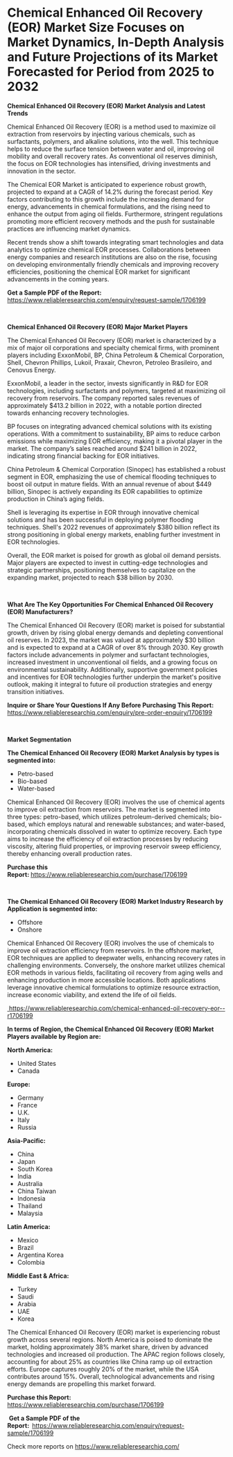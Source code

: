 <p><h1>Chemical Enhanced Oil Recovery (EOR) Market Size Focuses on Market Dynamics, In-Depth Analysis and Future Projections of its Market Forecasted for Period from 2025 to 2032</h1></p><p><strong>Chemical Enhanced Oil Recovery (EOR) Market Analysis and Latest Trends</strong></p>
<p><p>Chemical Enhanced Oil Recovery (EOR) is a method used to maximize oil extraction from reservoirs by injecting various chemicals, such as surfactants, polymers, and alkaline solutions, into the well. This technique helps to reduce the surface tension between water and oil, improving oil mobility and overall recovery rates. As conventional oil reserves diminish, the focus on EOR technologies has intensified, driving investments and innovation in the sector.</p><p>The Chemical EOR Market is anticipated to experience robust growth, projected to expand at a CAGR of 14.2% during the forecast period. Key factors contributing to this growth include the increasing demand for energy, advancements in chemical formulations, and the rising need to enhance the output from aging oil fields. Furthermore, stringent regulations promoting more efficient recovery methods and the push for sustainable practices are influencing market dynamics. </p><p>Recent trends show a shift towards integrating smart technologies and data analytics to optimize chemical EOR processes. Collaborations between energy companies and research institutions are also on the rise, focusing on developing environmentally friendly chemicals and improving recovery efficiencies, positioning the chemical EOR market for significant advancements in the coming years.</p></p>
<p><strong>Get a Sample PDF of the Report:&nbsp;</strong> <a href="https://www.reliableresearchiq.com/enquiry/request-sample/1706199?utm_campaign=3453&utm_medium=2&utm_source=Github&utm_content=ia&utm_term=27032025&utm_id=chemical-enhanced-oil-recovery-eor">https://www.reliableresearchiq.com/enquiry/request-sample/1706199</a></p>
<p>&nbsp;</p>
<p><strong>Chemical Enhanced Oil Recovery (EOR) Major Market Players</strong></p>
<p><p>The Chemical Enhanced Oil Recovery (EOR) market is characterized by a mix of major oil corporations and specialty chemical firms, with prominent players including ExxonMobil, BP, China Petroleum & Chemical Corporation, Shell, Chevron Phillips, Lukoil, Praxair, Chevron, Petroleo Brasileiro, and Cenovus Energy. </p><p>ExxonMobil, a leader in the sector, invests significantly in R&D for EOR technologies, including surfactants and polymers, targeted at maximizing oil recovery from reservoirs. The company reported sales revenues of approximately $413.2 billion in 2022, with a notable portion directed towards enhancing recovery technologies.</p><p>BP focuses on integrating advanced chemical solutions with its existing operations. With a commitment to sustainability, BP aims to reduce carbon emissions while maximizing EOR efficiency, making it a pivotal player in the market. The company’s sales reached around $241 billion in 2022, indicating strong financial backing for EOR initiatives.</p><p>China Petroleum & Chemical Corporation (Sinopec) has established a robust segment in EOR, emphasizing the use of chemical flooding techniques to boost oil output in mature fields. With an annual revenue of about $449 billion, Sinopec is actively expanding its EOR capabilities to optimize production in China’s aging fields.</p><p>Shell is leveraging its expertise in EOR through innovative chemical solutions and has been successful in deploying polymer flooding techniques. Shell's 2022 revenues of approximately $380 billion reflect its strong positioning in global energy markets, enabling further investment in EOR technologies.</p><p>Overall, the EOR market is poised for growth as global oil demand persists. Major players are expected to invest in cutting-edge technologies and strategic partnerships, positioning themselves to capitalize on the expanding market, projected to reach $38 billion by 2030.</p></p>
<p>&nbsp;</p>
<p><strong>What Are The Key Opportunities For Chemical Enhanced Oil Recovery (EOR) Manufacturers?</strong></p>
<p><p>The Chemical Enhanced Oil Recovery (EOR) market is poised for substantial growth, driven by rising global energy demands and depleting conventional oil reserves. In 2023, the market was valued at approximately $30 billion and is expected to expand at a CAGR of over 8% through 2030. Key growth factors include advancements in polymer and surfactant technologies, increased investment in unconventional oil fields, and a growing focus on environmental sustainability. Additionally, supportive government policies and incentives for EOR technologies further underpin the market's positive outlook, making it integral to future oil production strategies and energy transition initiatives.</p></p>
<p><strong>Inquire or Share Your Questions If Any Before Purchasing This Report:</strong> <a href="https://www.reliableresearchiq.com/enquiry/pre-order-enquiry/1706199?utm_campaign=3453&utm_medium=2&utm_source=Github&utm_content=ia&utm_term=27032025&utm_id=chemical-enhanced-oil-recovery-eor">https://www.reliableresearchiq.com/enquiry/pre-order-enquiry/1706199</a></p>
<p>&nbsp;</p>
<p><strong>Market Segmentation</strong></p>
<p><strong>The Chemical Enhanced Oil Recovery (EOR) Market Analysis by types is segmented into:</strong></p>
<p><ul><li>Petro-based</li><li>Bio-based</li><li>Water-based</li></ul></p>
<p><p>Chemical Enhanced Oil Recovery (EOR) involves the use of chemical agents to improve oil extraction from reservoirs. The market is segmented into three types: petro-based, which utilizes petroleum-derived chemicals; bio-based, which employs natural and renewable substances; and water-based, incorporating chemicals dissolved in water to optimize recovery. Each type aims to increase the efficiency of oil extraction processes by reducing viscosity, altering fluid properties, or improving reservoir sweep efficiency, thereby enhancing overall production rates.</p></p>
<p><strong>Purchase this Report:&nbsp;</strong><a href="https://www.reliableresearchiq.com/purchase/1706199?utm_campaign=3453&utm_medium=2&utm_source=Github&utm_content=ia&utm_term=27032025&utm_id=chemical-enhanced-oil-recovery-eor">https://www.reliableresearchiq.com/purchase/1706199</a></p>
<p>&nbsp;</p>
<p><strong>The Chemical Enhanced Oil Recovery (EOR) Market Industry Research by Application is segmented into:</strong></p>
<p><ul><li>Offshore</li><li>Onshore</li></ul></p>
<p><p>Chemical Enhanced Oil Recovery (EOR) involves the use of chemicals to improve oil extraction efficiency from reservoirs. In the offshore market, EOR techniques are applied to deepwater wells, enhancing recovery rates in challenging environments. Conversely, the onshore market utilizes chemical EOR methods in various fields, facilitating oil recovery from aging wells and enhancing production in more accessible locations. Both applications leverage innovative chemical formulations to optimize resource extraction, increase economic viability, and extend the life of oil fields.</p></p>
<p><a href="https://www.reliableresearchiq.com/chemical-enhanced-oil-recovery-eor--r1706199?utm_campaign=3453&utm_medium=2&utm_source=Github&utm_content=ia&utm_term=27032025&utm_id=chemical-enhanced-oil-recovery-eor">&nbsp;https://www.reliableresearchiq.com/chemical-enhanced-oil-recovery-eor--r1706199</a></p>
<p><strong>In terms of Region, the Chemical Enhanced Oil Recovery (EOR) Market Players available by Region are:</strong></p>
<p>
    <p> <strong> North America: </strong>
        <ul>
            <li>United States</li>
            <li>Canada</li>
        </ul>
        </p> 
    <p> <strong> Europe: </strong>
        <ul>
            <li>Germany</li>
            <li>France</li>
            <li>U.K.</li>
            <li>Italy</li>
            <li>Russia</li>
        </ul>
        </p> 
    <p> <strong> Asia-Pacific: </strong>
        <ul>
            <li>China</li>
            <li>Japan</li>
            <li>South Korea</li>
            <li>India</li>
            <li>Australia</li>
            <li>China Taiwan</li>
            <li>Indonesia</li>
            <li>Thailand</li>
            <li>Malaysia</li>
        </ul>
        </p> 
    <p> <strong> Latin America: </strong>
        <ul>
            <li>Mexico</li>
            <li>Brazil</li>
            <li>Argentina Korea</li>
            <li>Colombia</li>
        </ul>
        </p> 
    <p> <strong> Middle East & Africa: </strong>
        <ul>
            <li>Turkey</li>
            <li>Saudi</li>
            <li>Arabia</li>
            <li>UAE</li>
            <li>Korea</li>
        </ul>
    </p>
    </p>
<p><p>The Chemical Enhanced Oil Recovery (EOR) market is experiencing robust growth across several regions. North America is poised to dominate the market, holding approximately 38% market share, driven by advanced technologies and increased oil production. The APAC region follows closely, accounting for about 25% as countries like China ramp up oil extraction efforts. Europe captures roughly 20% of the market, while the USA contributes around 15%. Overall, technological advancements and rising energy demands are propelling this market forward.</p></p>
<p><strong>Purchase this Report: </strong><a href="https://www.reliableresearchiq.com/purchase/1706199?utm_campaign=3453&utm_medium=2&utm_source=Github&utm_content=ia&utm_term=27032025&utm_id=chemical-enhanced-oil-recovery-eor">https://www.reliableresearchiq.com/purchase/1706199</a></p>
<p>&nbsp;<strong>Get a Sample PDF of the Report:&nbsp;&nbsp;</strong><a href="https://www.reliableresearchiq.com/enquiry/request-sample/1706199?utm_campaign=3453&utm_medium=2&utm_source=Github&utm_content=ia&utm_term=27032025&utm_id=chemical-enhanced-oil-recovery-eor">https://www.reliableresearchiq.com/enquiry/request-sample/1706199</a></p>
<p><strong></strong></p>
<p>Check more reports on <a href="https://www.reliableresearchiq.com/?utm_campaign=3453&utm_medium=2&utm_source=Github&utm_content=ia&utm_term=27032025&utm_id=chemical-enhanced-oil-recovery-eor">https://www.reliableresearchiq.com/</a></p>